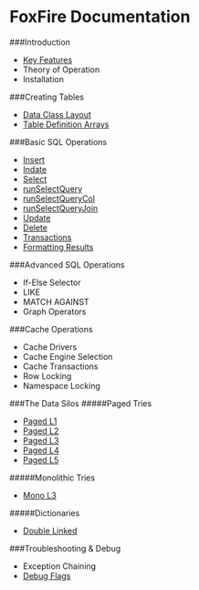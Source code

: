 # FoxFire Documentation

###Introduction
* [Key Features](https://github.com/foxly/foxfire/blob/master/docs/base/key_features.md)
* Theory of Operation
* Installation

###Creating Tables
* [Data Class Layout](https://github.com/foxly/foxfire/blob/master/docs/tables/layout.md)
* [Table Definition Arrays](https://github.com/foxly/foxfire/blob/master/docs/tables/tables.md)

###Basic SQL Operations
* [Insert](https://github.com/foxly/foxfire/blob/master/docs/tables/op_insert.md)
* [Indate](https://github.com/foxly/foxfire/blob/master/docs/tables/op_indate.md)
* [Select](https://github.com/foxly/foxfire/blob/master/docs/tables/op_select.md)
 * [runSelectQuery](https://github.com/foxly/foxfire/blob/master/docs/tables/op_runSelectQuery.md)
 * [runSelectQueryCol](https://github.com/foxly/foxfire/blob/master/docs/tables/op_runSelectQueryCol.md)
 * [runSelectQueryJoin](https://github.com/foxly/foxfire/blob/master/docs/tables/op_runSelectQueryJoin.md)
* [Update](https://github.com/foxly/foxfire/blob/master/docs/tables/op_update.md)
* [Delete](https://github.com/foxly/foxfire/blob/master/docs/tables/op_delete.md)
* [Transactions](https://github.com/foxly/foxfire/blob/master/docs/tables/transactions.md)
* [Formatting Results](https://github.com/foxly/foxfire/blob/master/docs/tables/result_formatters.md)

###Advanced SQL Operations
* If-Else Selector
* LIKE
* MATCH AGAINST
* Graph Operators

###Cache Operations
* Cache Drivers
* Cache Engine Selection
* Cache Transactions
* Row Locking
* Namespace Locking

###The Data Silos
#####Paged Tries
 * [Paged L1](https://github.com/foxly/foxfire/blob/master/core/base_classes/abstract.class.datastore.paged.L1.php)
 * [Paged L2](https://github.com/foxly/foxfire/blob/master/core/base_classes/abstract.class.datastore.paged.L2.php)
 * [Paged L3](https://github.com/foxly/foxfire/blob/master/core/base_classes/abstract.class.datastore.paged.L3.php)
 * [Paged L4](https://github.com/foxly/foxfire/blob/master/core/base_classes/abstract.class.datastore.paged.L4.php)
 * [Paged L5](https://github.com/foxly/foxfire/blob/master/core/base_classes/abstract.class.datastore.paged.L5.php)

#####Monolithic Tries
 * [Mono L3](https://github.com/foxly/foxfire/blob/master/core/base_classes/abstract.class.datastore.monolithic.L3.php)

#####Dictionaries
 * [Double Linked](https://github.com/foxly/foxfire/blob/master/core/base_classes/abstract.class.dictionary.php)

###Troubleshooting & Debug
* Exception Chaining
* [Debug Flags](https://github.com/foxly/foxfire/blob/master/docs/tables/debug.md)
